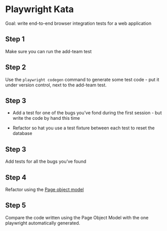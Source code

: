 # Playwright Kata

Goal: write end-to-end browser integration tests for a web application

## Step 1

Make sure you can run the add-team test

## Step 2

Use the `playwright codegen` command to generate some test code - put it under version control, next to the add-team test.

## Step 3

* Add a test for one of the bugs you’ve fond during the first session - but write the code by hand this time

* Refactor so hat you use a test fixture between each test to reset the database

## Step 3

Add tests for all the bugs you’ve found

## Step 4

Refactor using the [Page object model](https://playwright.dev/python/docs/pom)

## Step 5

Compare the code written using the Page Object Model with the one playwright automatically generated.
